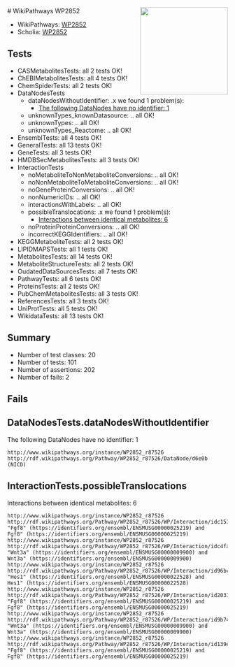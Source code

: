 <img style="float: right; width: 200px" src="https://upload.wikimedia.org/wikipedia/commons/thumb/8/83/Wplogo_with_text_500.png/640px-Wplogo_with_text_500.png" />
# WikiPathways WP2852

* WikiPathways: [WP2852](https://new.wikipathways.org/pathways/WP2852)
* Scholia: [WP2852](https://scholia.toolforge.org/wikipathways/WP2852)
## Tests
* CASMetabolitesTests: all 2 tests OK!
* ChEBIMetabolitesTests: all 4 tests OK!
* ChemSpiderTests: all 2 tests OK!
* DataNodesTests
    * dataNodesWithoutIdentifier: .x we found 1 problem(s):
        * [The following DataNodes have no identifier: 1](#d2d32fa0)
    * unknownTypes_knownDatasource: .. all OK!
    * unknownTypes: .. all OK!
    * unknownTypes_Reactome: .. all OK!
* EnsemblTests: all 4 tests OK!
* GeneralTests: all 13 tests OK!
* GeneTests: all 3 tests OK!
* HMDBSecMetabolitesTests: all 3 tests OK!
* InteractionTests
    * noMetaboliteToNonMetaboliteConversions: .. all OK!
    * noNonMetaboliteToMetaboliteConversions: .. all OK!
    * noGeneProteinConversions: .. all OK!
    * nonNumericIDs: .. all OK!
    * interactionsWithLabels: .. all OK!
    * possibleTranslocations: .x we found 1 problem(s):
        * [Interactions between identical metabolites: 6](#d59038c9)
    * noProteinProteinConversions: .. all OK!
    * incorrectKEGGIdentifiers: .. all OK!
* KEGGMetaboliteTests: all 2 tests OK!
* LIPIDMAPSTests: all 1 tests OK!
* MetabolitesTests: all 14 tests OK!
* MetaboliteStructureTests: all 2 tests OK!
* OudatedDataSourcesTests: all 7 tests OK!
* PathwayTests: all 6 tests OK!
* ProteinsTests: all 2 tests OK!
* PubChemMetabolitesTests: all 3 tests OK!
* ReferencesTests: all 3 tests OK!
* UniProtTests: all 5 tests OK!
* WikidataTests: all 13 tests OK!


## Summary

* Number of test classes: 20
* Number of tests: 101
* Number of assertions: 202
* Number of fails: 2

## Fails

<a name="d2d32fa0" />

## DataNodesTests.dataNodesWithoutIdentifier

The following DataNodes have no identifier: 1
```
http://www.wikipathways.org/instance/WP2852_r87526 http://rdf.wikipathways.org/Pathway/WP2852_r87526/DataNode/d6e0b (NICD)
```

<a name="d59038c9" />

## InteractionTests.possibleTranslocations

Interactions between identical metabolites: 6
```
http://www.wikipathways.org/instance/WP2852_r87526 http://rdf.wikipathways.org/Pathway/WP2852_r87526/WP/Interaction/idc151bef8 "Fgf8" (https://identifiers.org/ensembl/ENSMUSG00000025219) and 
Fgf8" (https://identifiers.org/ensembl/ENSMUSG00000025219)
http://www.wikipathways.org/instance/WP2852_r87526 http://rdf.wikipathways.org/Pathway/WP2852_r87526/WP/Interaction/idc4fa6cb7 "Wnt3a" (https://identifiers.org/ensembl/ENSMUSG00000009900) and 
Wnt3a" (https://identifiers.org/ensembl/ENSMUSG00000009900)
http://www.wikipathways.org/instance/WP2852_r87526 http://rdf.wikipathways.org/Pathway/WP2852_r87526/WP/Interaction/id96bcac66 "Hes1" (https://identifiers.org/ensembl/ENSMUSG00000022528) and 
Hes1" (https://identifiers.org/ensembl/ENSMUSG00000022528)
http://www.wikipathways.org/instance/WP2852_r87526 http://rdf.wikipathways.org/Pathway/WP2852_r87526/WP/Interaction/id20315a91 "Fgf8" (https://identifiers.org/ensembl/ENSMUSG00000025219) and 
Fgf8" (https://identifiers.org/ensembl/ENSMUSG00000025219)
http://www.wikipathways.org/instance/WP2852_r87526 http://rdf.wikipathways.org/Pathway/WP2852_r87526/WP/Interaction/id9b749d6d "Wnt3a" (https://identifiers.org/ensembl/ENSMUSG00000009900) and 
Wnt3a" (https://identifiers.org/ensembl/ENSMUSG00000009900)
http://www.wikipathways.org/instance/WP2852_r87526 http://rdf.wikipathways.org/Pathway/WP2852_r87526/WP/Interaction/id139ec6a6 "Fgf8" (https://identifiers.org/ensembl/ENSMUSG00000025219) and 
Fgf8" (https://identifiers.org/ensembl/ENSMUSG00000025219)
```

